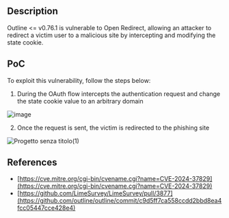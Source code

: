 <b><h2>Description</b></h2>


Outline <= v0.76.1 is vulnerable to Open Redirect, allowing an attacker to redirect a victim user to a malicious site by intercepting and modifying the state cookie.

<b><h2>PoC</b></h2>


To exploit this vulnerability, follow the steps below:

1. During the OAuth flow intercepts the authentication request and change the state cookie value to an arbitrary domain 

![image](https://github.com/sysentr0py/CVEs/assets/71945854/40f39095-dbc8-4413-af0c-ffd2a36b772a)

2. Once the request is sent, the victim is redirected to the phishing site 

![Progetto senza titolo(1)](https://github.com/sysentr0py/CVEs/assets/71945854/49246b1f-d7b7-4ceb-be35-0ea53a3fda76)


<b><h2>References</b></h2>
- [https://cve.mitre.org/cgi-bin/cvename.cgi?name=CVE-2024-37829](https://cve.mitre.org/cgi-bin/cvename.cgi?name=CVE-2024-37829)
- [https://github.com/LimeSurvey/LimeSurvey/pull/3877](https://github.com/outline/outline/commit/c9d5ff7ca558ccdd2bbd8ea4fcc05447cce428e4)
